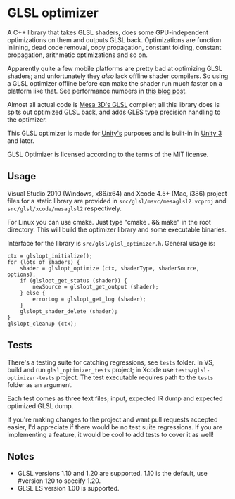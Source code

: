 GLSL optimizer
==============

A C++ library that takes GLSL shaders, does some GPU-independent optimizations on them
and outputs GLSL back. Optimizations are function inlining, dead code removal, copy propagation,
constant folding, constant propagation, arithmetic optimizations and so on.

Apparently quite a few mobile platforms are pretty bad at optimizing GLSL shaders; and
unfortunately they *also* lack offline shader compilers. So using a GLSL optimizer offline
before can make the shader run much faster on a platform like that. See performance numbers
in [this blog post](http://aras-p.info/blog/2010/09/29/glsl-optimizer/).

Almost all actual code is [Mesa 3D's GLSL](http://cgit.freedesktop.org/mesa/mesa/log/)
compiler; all this library does is spits out optimized GLSL back, and adds GLES type precision
handling to the optimizer.

This GLSL optimizer is made for [Unity's](http://unity3d.com/) purposes and is built-in
in [Unity 3](http://unity3d.com/unity/whats-new/unity-3) and later.

GLSL Optimizer is licensed according to the terms of the MIT license.


Usage
-----

Visual Studio 2010 (Windows, x86/x64) and Xcode 4.5+ (Mac, i386) project files for a static
library are provided in `src/glsl/msvc/mesaglsl2.vcproj` and `src/glsl/xcode/mesaglsl2`
respectively.

For Linux you can use cmake. Just type "cmake . && make" in the root directory.
This will build the optimizer library and some executable binaries.

Interface for the library is `src/glsl/glsl_optimizer.h`. General usage is:
 
	ctx = glslopt_initialize();
	for (lots of shaders) {
		shader = glslopt_optimize (ctx, shaderType, shaderSource, options);
		if (glslopt_get_status (shader)) {
			newSource = glslopt_get_output (shader);
		} else {
			errorLog = glslopt_get_log (shader);
		}
		glslopt_shader_delete (shader);
	}
	glslopt_cleanup (ctx);


Tests
-----

There's a testing suite for catching regressions, see `tests` folder. In VS, build
and run `glsl_optimizer_tests` project; in Xcode use `tests/glsl-optimizer-tests`
project. The test executable requires path to the `tests` folder as an argument.

Each test comes as three text files; input, expected IR dump and expected optimized
GLSL dump.

If you're making changes to the project and want pull requests accepted easier, I'd
appreciate if there would be no test suite regressions. If you are implementing a
feature, it would be cool to add tests to cover it as well!


Notes
-----

* GLSL versions 1.10 and 1.20 are supported. 1.10 is the default, use #version 120 to specify 
1.20.
* GLSL ES version 1.00 is supported.
